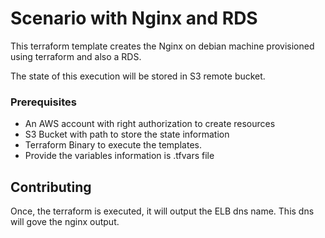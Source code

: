 # Scenario with Nginx and RDS

This terraform template creates the Nginx on debian machine provisioned using terraform and also a RDS.

The state of this execution will be stored in S3 remote bucket.

### Prerequisites

* An AWS account with right authorization to create resources
* S3 Bucket with path to store the state information
* Terraform Binary to execute the templates.
* Provide the variables information is .tfvars file

## Contributing

Once, the terraform is executed, it will output the ELB dns name. This dns will gove the nginx output.


